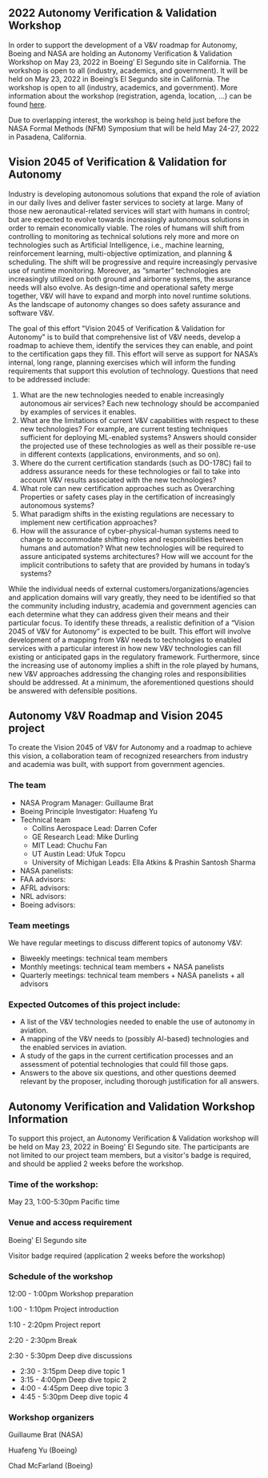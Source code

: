 ## 2022 Autonomy Verification & Validation Workshop

In order to support the development of a V&V roadmap for Autonomy, Boeing and NASA are holding an Autonomy Verification & Validation Workshop on May 23, 2022 in Boeing’ El Segundo site in California.  The workshop is open to all (industry, academics, and government). It will be held on May 23, 2022 in Boeing’s El Segundo site in California.  The workshop is open to all (industry, academics, and government). More information about the workshop (registration, agenda, location, ...) can be found [here](##autonomy-verification-and-validation-workshop-information).

Due to overlapping interest, the workshop is being held just before the NASA Formal Methods (NFM) Symposium that will be held May 24-27, 2022 in Pasadena, California. 

## Vision 2045 of Verification & Validation for Autonomy

Industry is developing autonomous solutions that expand the role of aviation in our daily lives and deliver faster services to society at large. Many of those new aeronautical-related services will start with humans in control; but are expected to evolve towards increasingly autonomous solutions in order to remain economically viable. The roles of humans will shift from controlling to monitoring as technical solutions rely more and more on technologies such as Artificial Intelligence, i.e., machine learning, reinforcement learning, multi-objective optimization, and planning & scheduling. The shift will be progressive and require increasingly pervasive use of runtime monitoring. Moreover, as “smarter” technologies are increasingly utilized on both ground and airborne systems, the assurance needs will also evolve. As design-time and operational safety merge together, V&V will have to expand and morph into novel runtime solutions. As the landscape of autonomy changes so does safety assurance and software V&V.

The goal of this effort "Vision 2045 of Verification & Validation for Autonomy" is to build that comprehensive list of V&V needs, develop a roadmap to achieve them, identify the services they can enable, and point to the certification gaps they fill. This effort will serve as support for NASA’s internal, long range, planning exercises which will inform the funding requirements that support this evolution of technology. Questions that need to be addressed include:
1. What are the new technologies needed to enable increasingly autonomous air services? Each new technology should be accompanied by examples of services it enables.
2. What are the limitations of current V&V capabilities with respect to these new technologies? For example, are current testing techniques sufficient for deploying ML-enabled systems? Answers should consider the projected use of these technologies as well as their possible re-use in different contexts (applications, environments, and so on).
3. Where do the current certification standards (such as DO-178C) fail to address assurance needs for these technologies or fail to take into account V&V results associated with the new technologies?
4. What role can new certification approaches such as Overarching Properties or safety cases play in the certification of increasingly autonomous systems?
5. What paradigm shifts in the existing regulations are necessary to implement new certification approaches?
6. How will the assurance of cyber-physical-human systems need to change to accommodate shifting roles and responsibilities between humans and automation? What new technologies will be required to assure anticipated systems architectures? How will we account for the implicit contributions to safety that are provided by humans in today’s systems?

While the individual needs of external customers/organizations/agencies and application domains will vary greatly, they need to be identified so that the community including industry, academia and government agencies can each determine what they can address given their means and their particular focus. To identify these threads, a realistic definition of a “Vision 2045 of V&V for Autonomy” is expected to be built. This effort will involve development of a mapping from V&V needs to technologies to enabled services with a particular interest in how new V&V technologies can fill existing or anticipated gaps in the regulatory framework. Furthermore, since the increasing use of autonomy implies a shift in the role played by humans, new V&V approaches addressing the changing roles and responsibilities should be addressed. At a minimum, the aforementioned questions should be answered with defensible positions. 

## Autonomy V&V Roadmap and Vision 2045 project
To create the Vision 2045 of V&V for Autonomy and a roadmap to achieve this vision, a collaboration team of recognized researchers from industry and academia was built, with support from government agencies.

### The team
- NASA Program Manager: Guillaume Brat
- Boeing Principle Investigator: Huafeng Yu
- Technical team
   - Collins Aerospace Lead: Darren Cofer
   - GE Research Lead: Mike Durling
   - MIT Lead: Chuchu Fan
   - UT Austin Lead: Ufuk Topcu
   - University of Michigan Leads: Ella Atkins & Prashin Santosh Sharma 
- NASA panelists:
- FAA advisors:
- AFRL advisors:
- NRL advisors:
- Boeing advisors: 

### Team meetings
We have regular meetings to discuss different topics of autonomy V&V:
- Biweekly meetings: technical team members
- Monthly meetings:  technical team members + NASA panelists
- Quarterly meetings: technical team members + NASA panelists + all advisors

### Expected Outcomes of this project include:
- A list of the V&V technologies needed to enable the use of autonomy in aviation.
- A mapping of the V&V needs to (possibly AI-based) technologies and the enabled services in aviation.
- A study of the gaps in the current certification processes and an assessment of potential technologies that could fill those gaps.
- Answers to the above six questions, and other questions deemed relevant by the proposer, including thorough justification for all answers.

## Autonomy Verification and Validation Workshop Information
To support this project, an Autonomy Verification \& Validation workshop will be held on May 23, 2022 in Boeing' El Segundo site. The participants are not limited to our project team members, but a visitor's badge is required, and should be applied 2 weeks before the workshop.

### Time of the workshop:
May 23, 1:00-5:30pm Pacific time

### Venue and access requirement
Boeing' El Segundo site

Visitor badge required (application 2 weeks before the workshop)

### Schedule of the workshop
12:00 - 1:00pm Workshop preparation

1:00 - 1:10pm Project introduction

1:10 - 2:20pm Project report

2:20 - 2:30pm  Break

2:30 - 5:30pm Deep dive discussions

- 2:30 - 3:15pm Deep dive topic 1
- 3:15 - 4:00pm Deep dive topic 2
- 4:00 - 4:45pm Deep dive topic 3
- 4:45 - 5:30pm Deep dive topic 4

### Workshop organizers

Guillaume Brat (NASA)

Huafeng Yu (Boeing)

Chad McFarland (Boeing)


